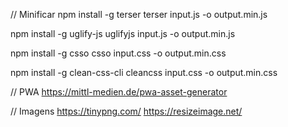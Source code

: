 // Minificar
npm install -g terser
terser input.js -o output.min.js

npm install -g uglify-js
uglifyjs input.js -o output.min.js

npm install -g csso
csso input.css -o output.min.css

npm install -g clean-css-cli
cleancss input.css -o output.min.css


// PWA
https://mittl-medien.de/pwa-asset-generator

// Imagens
https://tinypng.com/
https://resizeimage.net/
